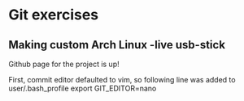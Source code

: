 # Git exercises

## Making custom Arch Linux -live usb-stick

Github page for the project is up!

First, commit editor defaulted to vim, so following line was added
to user/.bash_profile
	export GIT_EDITOR=nano


